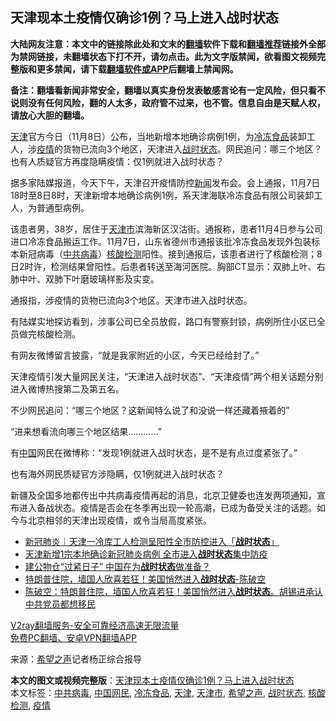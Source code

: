  <h2>天津现本土疫情仅确诊1例？马上进入战时状态</h2> <p class="notice"><b>大陆网友注意：本文中的链接除此处和文末的<a href="https://github.com/bannedbook/fanqiang" >翻墙</a>软件下载和<a href="https://github.com/killgcd/justmysocks/blob/master/README.md">翻墙推荐</a>链接外全部为禁网链接，未翻墙状态下打不开，请勿点击。此为文字版禁闻，欲看图文视频完整版和更多禁闻，请下载<a href="https://github.com/bannedbook/fanqiang">翻墙软件或APP</a>后翻墙上禁闻网。</p><p>备注：翻墙看新闻非常安全，翻墙以真实身份发表敏感言论有一定风险，但只看不说则没有任何风险，翻的人太多，政府管不过来，也不管。信息自由是天赋人权，请放心大胆的翻墙。</b></p>  <div class="entry"> <p id="conimg"></p> <p><a href="https://www.bannedbook.org/bnews/tag/%e5%a4%a9%e6%b4%a5/" class="st_tag internal_tag" rel="tag" title="标签 天津 下的日志">天津</a>官方今日（11月8日）公布，当地新增本地确诊病例1例，为<a href="https://www.bannedbook.org/bnews/tag/%E5%86%B7%E5%86%BB%E9%A3%9F%E5%93%81/" class="st_tag internal_tag" rel="tag" title="标签 冷冻食品 下的日志">冷冻食品</a>装卸工人，涉<a href="https://www.bannedbook.org/bnews/tag/%E7%96%AB%E6%83%85/" class="st_tag internal_tag" rel="tag" title="标签 疫情 下的日志">疫情</a>的货物已流向3个地区，天津进入<a href="https://www.bannedbook.org/bnews/tag/%E6%88%98%E6%97%B6%E7%8A%B6%E6%80%81/" class="st_tag internal_tag" rel="tag" title="标签 战时状态 下的日志">战时状态</a>。网民追问：哪三个地区？也有人质疑官方再度隐瞒疫情：仅1例就进入战时状态？</p> <p>据多家陆媒报道，今天下午，天津召开疫情防控<span class='wp_keywordlink_affiliate'><a href="https://www.bannedbook.org/" title="新闻">新闻</a></span>发布会。会上通报，11月7日18时至8日8时，天津新增本地确诊病例1例，系天津海联冷冻食品有限公司装卸工人，为普通型病例。</p> <p>该患者男，38岁，居住于<a href="https://www.bannedbook.org/bnews/tag/%E5%A4%A9%E6%B4%A5%E5%B8%82/" class="st_tag internal_tag" rel="tag" title="标签 天津市 下的日志">天津市</a>滨海新区汉沽街。通报称，患者11月4日参与公司进口冷冻食品搬运工作。11月7日，山东省德州市通报该批冷冻食品发现外包装标本新冠病毒（<a href="https://www.bannedbook.org/bnews/tag/%e4%b8%ad%e5%85%b1%e7%97%85%e6%af%92/" class="st_tag internal_tag" rel="tag" title="标签 中共病毒 下的日志">中共病毒</a>）<a href="https://www.bannedbook.org/bnews/tag/%E6%A0%B8%E9%85%B8%E6%A3%80%E6%B5%8B/" class="st_tag internal_tag" rel="tag" title="标签 核酸检测 下的日志">核酸检测</a>阳性。接到通报后，该患者进行了核酸检测；8日2时许，检测结果曾阳性。后患者转送至海河医院。胸部CT显示：双肺上叶、右肺中叶、双肺下叶磨玻璃样影及实变。</p>  <p>通报指，涉疫情的货物已流向3个地区。天津市进入战时状态。</p> <p>有陆媒实地探访看到，涉事公司已全员放假，路口有警察封锁，病例所住小区已全员做完核酸检测。</p> <p>有网友微博留言披露，“就是我家附近的小区，今天已经给封了。”</p> <p>天津疫情引发大量网民关注，“天津进入战时状态”、“天津疫情”两个相关话题分别进入微博热搜第二及第五名。</p>  <p>不少网民追问：“哪三个地区？这新闻特么说了和没说一样还藏着掖着的”</p> <p>“进来想看流向哪三个地区结果…………”</p> <p>有<span class='wp_keywordlink_affiliate'><a href="https://www.bannedbook.org/" title="中国" target="_blank">中国</a></span>网民在微博称：“发现1例就进入战时状态，是不是有点过度紧张了。”</p> <p>也有海外网民质疑官方涉隐瞒，仅1例就进入战时状态？</p>  <p>新疆及全国多地都传出中共病毒疫情再起的消息，北京卫健委也连发两项通知，宣布进入备战状态。疫情是否会在冬季再出现一轮高潮，已成为备受关注的话题。如今与北京相邻的天津出现疫情，或令当局高度紧张。</p> <ul class='op-related-articles' title='相关阅读'> <li><a href='https://www.bannedbook.org/bnews/baitai/20201108/1427965.html' target='_blank'>新冠肺炎｜天津一冷库工人检测呈阳性全市防控进入「<b>战时状态</b>」</a></li> <li><a href='https://www.bannedbook.org/bnews/headline/20201108/1427910.html' target='_blank'>天津新增1宗本地确诊新冠肺炎病例 全市进入<b>战时状态</b>集中防疫</a></li> <li><a href='https://www.bannedbook.org/bnews/headline/20201009/1410559.html' target='_blank'>建公物仓“过紧日子” 中国在为<b>战时状态</b>做准备？</a></li> <li><a href='https://www.bannedbook.org/bnews/taiwannews/20201006/1408640.html' target='_blank'>特朗普住院，墙国人欣喜若狂！美国悄然进入<b>战时状态</b>-陈破空</a></li> <li><a href='https://www.bannedbook.org/bnews/cbnews/20201005/1408169.html' target='_blank'>陈破空：特朗普住院，墙国人欣喜若狂！美国悄然进入<b>战时状态</b>。胡锡进承认中共党员都想移民</a></li> </ul> <p class="texttj"> <a href="https://www.bannedbook.org/forum23/topic22702.html" target="_blank">V2ray翻墙服务-安全可靠经济高速无限流量</a><br/> <a href="https://github.com/bannedbook/fanqiang/wiki/%E7%A6%81%E9%97%BB%E7%BD%91%E5%AE%89%E5%8D%93%E7%BF%BB%E5%A2%99%E6%96%B0%E9%97%BBAPP" target="_blank">免费PC翻墙、安卓VPN翻墙APP</a></p><p> 来源：<span class='wp_keywordlink_affiliate'><a href="https://www.soundofhope.org" title="希望之声" target="_blank">希望之声</a></span>记者杨正综合报导 </p><a name='sharetosocial'></a>       <div><b>本文的图文或视频完整版</b>：<a href='https://www.bannedbook.org/bnews/cbnews/20201109/1428033.html'>天津现本土疫情仅确诊1例？马上进入战时状态</a></div>  </div><!--END ENTRY--> <div class="postfooter"> <div>本文标签：<a href="https://www.bannedbook.org/bnews/tag/%e4%b8%ad%e5%85%b1%e7%97%85%e6%af%92/" rel="tag">中共病毒</a>, <a href="https://www.bannedbook.org/bnews/tag/%E4%B8%AD%E5%9B%BD%E7%BD%91%E6%B0%91/" rel="tag">中国网民</a>, <a href="https://www.bannedbook.org/bnews/tag/%E5%86%B7%E5%86%BB%E9%A3%9F%E5%93%81/" rel="tag">冷冻食品</a>, <a href="https://www.bannedbook.org/bnews/tag/%e5%a4%a9%e6%b4%a5/" rel="tag">天津</a>, <a href="https://www.bannedbook.org/bnews/tag/%E5%A4%A9%E6%B4%A5%E5%B8%82/" rel="tag">天津市</a>, <a href="https://www.bannedbook.org/bnews/tag/%e5%b8%8c%e6%9c%9b%e4%b9%8b%e5%a3%b0/" rel="tag">希望之声</a>, <a href="https://www.bannedbook.org/bnews/tag/%E6%88%98%E6%97%B6%E7%8A%B6%E6%80%81/" rel="tag">战时状态</a>, <a href="https://www.bannedbook.org/bnews/tag/%E6%A0%B8%E9%85%B8%E6%A3%80%E6%B5%8B/" rel="tag">核酸检测</a>, <a href="https://www.bannedbook.org/bnews/tag/%E7%96%AB%E6%83%85/" rel="tag">疫情</a></div>  </div><!--END POSTFOOTER--> 